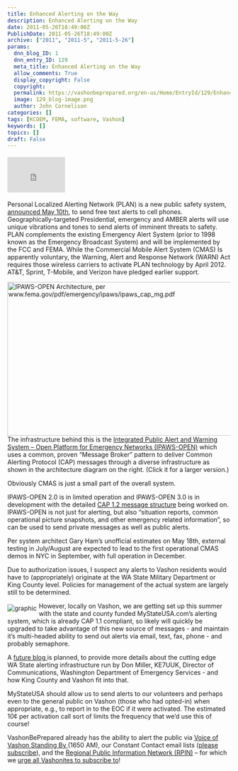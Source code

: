 ```yaml
---
title: Enhanced Alerting on the Way
description: Enhanced Alerting on the Way
date: 2011-05-26T18:49:00Z
PublishDate: 2011-05-26T18:49:00Z
archive: ["2011", "2011-5", "2011-5-26"]
params:
  dnn_blog_ID: 1
  dnn_entry_ID: 129
  meta_title: Enhanced Alerting on the Way
  allow_comments: True
  display_copyright: False
  copyright:
  permalink: https://vashonbeprepared.org/en-us/Home/EntryId/129/Enhanced-Alerting-on-the-Way
  image: 129_blog-image.png
  author: John Cornelison
categories: []
tags: [KCOEM, FEMA, software, Vashon]
keywords: []
topics: []
draft: False
---
```


<div class="wlWriterHeaderFooter" style="padding-bottom: 4px; margin: 0px; padding-left: 0px; padding-right: 0px; float: none; padding-top: 4px;"><iframe src="http://www.facebook.com/widgets/like.php?href=http://vashoneoc.org/Blogs/VashonPreparedness/tabid/164/EntryId/129/Enhanced-Alerting-on-it-Way.aspx" frameborder="0" scrolling="no" style="width: 130px; height: 80px;border: medium none;"></iframe></div>
<p>Personal Localized Alerting Network (PLAN) is a new public safety system, <a href="http://www.fema.gov/news/newsrelease.fema?id=54882" target="_blank">announced May 10th</a>, to send free text alerts to cell phones. Geographically-targeted Presidential, emergency and AMBER alerts will use unique vibrations and tones to send alerts of imminent threats to safety. PLAN complements the existing Emergency Alert System (prior to 1998 known as the Emergency Broadcast System) and will be implemented by the FCC and FEMA. While the Commercial Mobile Alert System (CMAS) Is apparently voluntary, the Warning, Alert and Response Network (WARN) Act requires those wireless carriers to activate PLAN technology by April 2012.&nbsp; AT&amp;T, Sprint, T-Mobile, and Verizon have pledged earlier support.</p>
<p><a href="./images/129/Windows-Live-Writer-Integrated-Public-Alert-and-Warning-Syst_90FB-IPAWS_Architecture_2.gif"><img width="529" height="347" title="IPAWS-OPEN Architecture, per www.fema.gov/pdf/emergency/ipaws/ipaws_cap_mg.pdf" style="background-image: none;   padding-left: 0px; padding-right: 0px; display: inline; float: right;   padding-top: 0px;border: 0px solid;" alt="IPAWS-OPEN Architecture, per www.fema.gov/pdf/emergency/ipaws/ipaws_cap_mg.pdf" src="./images/129/Windows-Live-Writer-Integrated-Public-Alert-and-Warning-Syst_90FB-IPAWS_Architecture_thumb.gif" /></a>The infrastructure behind this is the <a href="http://www.fema.gov/emergency/ipaws" target="_blank">Integrated Public Alert and Warning System &ndash; Open Platform for Emergency Networks (IPAWS-OPEN)</a> which uses a common, proven &ldquo;Message Broker&rdquo; pattern to deliver Common Alerting Protocol (CAP) messages through a diverse infrastructure as shown in the architecture diagram on the right. (Click it for a larger version.)</p>
<p>Obviously CMAS is just a small part of the overall system.</p>
<p>IPAWS-OPEN 2.0 is in limited operation and IPAWS-OPEN 3.0 is in development with the detailed <a href="http://www.fema.gov/pdf/emergency/ipaws/ipaws_cap_mg.pdf" target="_blank">CAP 1.2 message structure</a> being worked on. IPAWS-OPEN is not just for alerting, but also &ldquo;situation reports, common operational picture snapshots, and other emergency related information&rdquo;, so can be used to send private messages as well as public alerts.</p>
<p>Per system architect Gary Ham&rsquo;s unofficial estimates on May 18th, external testing in July/August are expected to lead to the first operational CMAS demos in NYC in September, with full operation in December.</p>
<p>Due to authorization issues, I suspect any alerts to Vashon residents would have to (appropriately) originate at the WA State Military Department or King County level. Policies for management of the actual system are largely still to be determined.</p>
<p><a href="http://mystateusa.com/" target="_blank"><img style="margin: 5px 5px 5px 0px; display: inline; float: left;border: 0px solid;" alt="graphic" src="http://mystateusa.net/images/msuLogo.jpg" /></a>However, locally on Vashon, we are getting set up this summer with the state and county funded MyStateUSA.com&rsquo;s alerting system, which is already CAP 1.1 compliant, so likely will quickly be upgraded to take advantage of this new source of messages - and maintain it&rsquo;s multi-headed ability to send out alerts via email, text, fax, phone - and probably semaphore.</p>
<p>A <a href="http://vashoneoc.org/Blogs/VashonPreparedness/tabid/164/EntryId/191/New-Emergency-Alert-System-to-be-used-for-1st-Ever-Nationwide-Test-on-November-9-11-AM-PST.aspx">future blog </a>is planned, to provide&nbsp;more details about the cutting edge WA&nbsp;State alerting&nbsp;infrastructure run by Don Miller, KE7UUK, Director of Communications, Washington Department of Emergency Services - and how King County and Vashon fit into that.</p>
<p>MyStateUSA should allow us to send alerts to our volunteers and perhaps even to the general public on Vashon (those who had opted-in) when appropriate, e.g., to report in to the EOC if it were activated. The estimated 10&cent; per activation call sort of limits the frequency that we&rsquo;d use this of course!</p>
<p>VashonBePrepared already has the ability to alert the public via <a href="http://www.voiceofvashon.org/index.php?option=com_content&amp;task=view&amp;id=52&amp;Itemid=20">Voice of Vashon Standing By </a>(1650 AM), our Constant Contact email lists (<a href="http://visitor.constantcontact.com/email.jsp?m=1102033636586">please subscribe</a>), and the <a href="http://www.rpin.org/rpinweb/" target="_blank">Regional Public Information Network (RPIN)</a> &ndash; for which we <a href="http://www.rpin.org/rpinweb/subscriber/register.aspx" target="_blank">urge all Vashonites to subscribe to</a>!</p>
